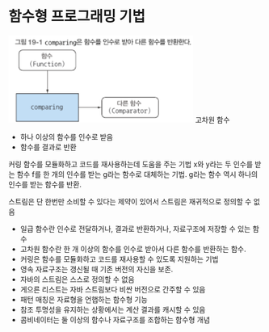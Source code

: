 # 함수형 프로그래밍 기법
![img.png](img.png)
고차원 함수
- 하나 이상의 함수를 인수로 받음
- 함수를 결과로 반환

커링
함수를 모듈화하고 코드를 재사용하는데 도움을 주는 기법
x와 y라는 두 인수를 받는 함수 f를 한 개의 인수를 받는 g라는 함수로 대체하는 기법.
g라는 함수 역시 하나의 인수를 받는 함수를 반환.

스트림은 단 한번만 소비할 수 있다는 제약이 있어서 스트림은 재귀적으로 정의할 수 없음

- 일급 함수란 인수로 전달하거나, 결과로 반환하거나, 자료구조에 저장할 수 있는 함수
- 고차원 함수란 한 개 이상의 함수를 인수로 받아서 다른 함수를 반환하는 함수.
- 커링은 함수를 모듈화하고 코드를 재사용할 수 있도록 지원하는 기법
- 영속 자료구조는 갱신될 때 기존 버전의 자신을 보존.
- 자바의 스트림은 스스로 정의할 수 없음
- 게으른 리스트는 자바 스트림보다 비싼 버전으로 간주할 수 있음
- 패턴 매칭은 자료형을 언햅하는 함수형 기능
- 참조 투명성을 유지하는 상황에서는 계산 결과를 캐시할 수 있음
- 콤비네이터는 둘 이상의 함수나 자료구조를 조합하는 함수형 개념